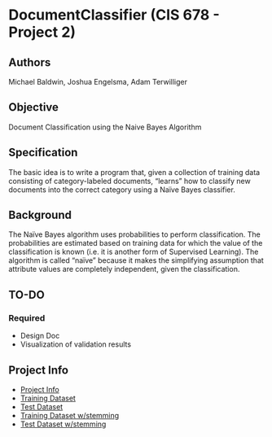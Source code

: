 # DocumentClassifier (CIS 678 - Project 2)

## Authors
Michael Baldwin, Joshua Engelsma, Adam Terwilliger

## Objective
Document Classification using the Naive Bayes Algorithm

## Specification
The basic idea is to write a program that, given a collection of training data consisting
of category-labeled documents, “learns” how to classify new documents into the
correct category using a Naïve Bayes classifier.

## Background
The Naïve Bayes algorithm uses probabilities to perform classification. The
probabilities are estimated based on training data for which the value of the
classification is known (i.e. it is another form of Supervised Learning). The
algorithm is called “naïve” because it makes the simplifying assumption that
attribute values are completely independent, given the classification.

## TO-DO
### Required
- Design Doc
- Visualization of validation results

## Project Info
- [Project Info](http://www.cis.gvsu.edu/~wolffe/courses/cs678/projects/project2.pdf)
- [Training Dataset](http://www.cis.gvsu.edu/~wolffe/courses/cs678/projects/forumTraining.data)
- [Test Dataset](http://www.cis.gvsu.edu/~wolffe/courses/cs678/projects/forumTest.data)
- [Training Dataset w/stemming](http://www.cis.gvsu.edu/~wolffe/courses/cs678/projects/forumTraining-stemmed.data)
- [Test Dataset w/stemming](http://www.cis.gvsu.edu/~wolffe/courses/cs678/projects/forumTest-stemmed.data)
